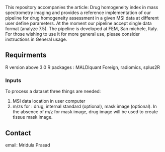 This repository accompanies the article: Drug homogeneity index in mass spectrometry imaging and provides a reference implementation of our pipeline for drug homogeneity assessment in a given MSI data at different user define 
parameters. At the moment our pipeline accept single data format (analyze 7.5). 
The pipeline is developed at FEM, San michele, Italy.
For those wishing to use it for more general use, please consider instructions in General usage. 

## Requirments

R version above 3.0
R packages : MALDIquant Foreign, radiomics, splus2R

### Inputs

To process a dataset three things are needed:
1. MSI data location in user computer
2. m/zs for : drug, internal standard (optional), mask image (optional).
In the absence of m/z for mask image, drug image will be used to create tissue mask image. 


## Contact

email: Mridula Prasad 
